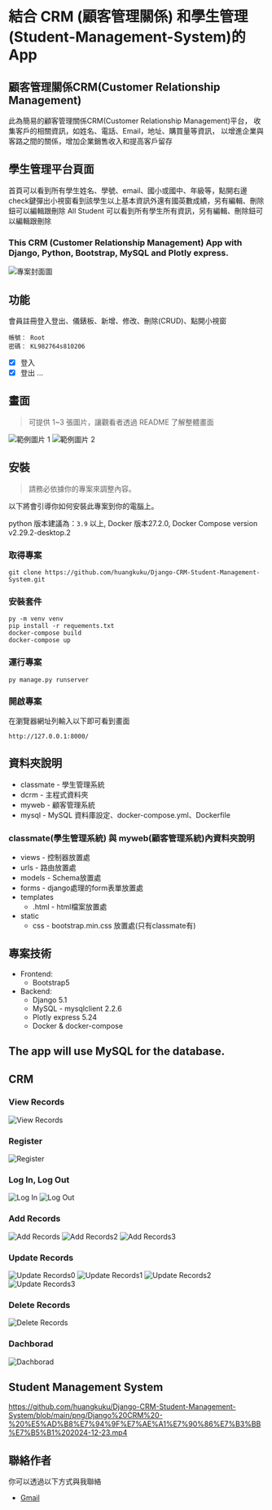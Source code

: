 # 結合 CRM (顧客管理關係) 和學生管理(Student-Management-System)的 App 

## 顧客管理關係CRM(Customer Relationship Management)
此為簡易的顧客管理關係CRM(Customer Relationship Management)平台，
收集客戶的相關資訊，如姓名、電話、Email，地址、購買量等資訊，
以增進企業與客路之間的關係，增加企業銷售收入和提高客戶留存

## 學生管理平台頁面
首頁可以看到所有學生姓名、學號、email、國小或國中、年級等，點開右邊check鍵彈出小視窗看到該學生以上基本資訊外還有國英數成績，另有編輯、刪除鈕可以編輯跟刪除
All Student 可以看到所有學生所有資訊，另有編輯、刪除鈕可以編輯跟刪除

### This CRM (Customer Relationship Management) App with Django, Python, Bootstrap, MySQL and Plotly express.

![專案封面圖](https://github.com/huangkuku/Django-CRM-Student-Management-System/blob/main/png/project%20%E5%B0%81%E9%9D%A2.png)


## 功能
會員註冊登入登出、儀錶板、新增、修改、刪除(CRUD)、點開小視窗
```
帳號： Root
密碼： KL982764s810206
```

- [x] 登入
- [x] 登出
...

## 畫面

> 可提供 1~3 張圖片，讓觀看者透過 README 了解整體畫面

![範例圖片 1](https://github.com/huangkuku/Django-CRM-Student-Management-System/blob/main/png/view_record%20%E9%A6%96%E9%A0%81.png)
![範例圖片 2](https://github.com/huangkuku/Django-CRM-Student-Management-System/blob/main/png/student%20%E5%B0%81%E9%9D%A2.png)

## 安裝

> 請務必依據你的專案來調整內容。

以下將會引導你如何安裝此專案到你的電腦上。

python 版本建議為：`3.9` 以上, Docker 版本27.2.0, Docker Compose version v2.29.2-desktop.2

### 取得專案

```
git clone https://github.com/huangkuku/Django-CRM-Student-Management-System.git
```

### 安裝套件

```
py -m venv venv
pip install -r requements.txt
docker-compose build
docker-compose up
```

### 運行專案

```
py manage.py runserver 
```

### 開啟專案

在瀏覽器網址列輸入以下即可看到畫面

```
http://127.0.0.1:8000/
```


## 資料夾說明
- classmate - 學生管理系統
- dcrm - 主程式資料夾
- myweb - 顧客管理系統
- mysql - MySQL 資料庫設定、docker-compose.yml、Dockerfile
  
### classmate(學生管理系統) 與 myweb(顧客管理系統)內資料夾說明
- views - 控制器放置處
- urls - 路由放置處
- models - Schema放置處
- forms - django處理的form表單放置處
- templates
  - .html - html檔案放置處
- static 
  - css - bootstrap.min.css 放置處(只有classmate有)


## 專案技術

* Frontend:
  * Bootstrap5
* Backend:
  * Django 5.1
  * MySQL 
        - mysqlclient 2.2.6
  * Plotly express 5.24
  * Docker & docker-compose

## The app will use MySQL for the database.  

## CRM
### View Records
![View Records](https://github.com/huangkuku/Django-CRM-Student-Management-System/blob/main/png/view_record%20%E9%A6%96%E9%A0%81.png)

### Register
![Register](https://github.com/huangkuku/Django-CRM-Student-Management-System/blob/main/png/register%E8%A8%BB%E5%86%8A.png)

### Log In, Log Out
![Log In](https://github.com/huangkuku/Django-CRM-Student-Management-System/blob/main/png/login%E7%99%BB%E5%85%A5.png)
![Log Out](https://github.com/huangkuku/Django-CRM-Student-Management-System/blob/main/png/logout%E7%99%BB%E5%87%BA.png)

### Add Records
![ Add Records](https://github.com/huangkuku/Django-CRM-Student-Management-System/blob/main/png/add_record%20%E6%96%B0%E5%A2%9E.png)
![ Add Records2](https://github.com/huangkuku/Django-CRM-Student-Management-System/blob/main/png/add_record%20%E6%96%B0%E5%A2%9E2.png)
![ Add Records3](https://github.com/huangkuku/Django-CRM-Student-Management-System/blob/main/png/add_record%20%E6%96%B0%E5%A2%9E3.png)

### Update Records
![Update Records0](https://github.com/huangkuku/Django-CRM-Student-Management-System/blob/main/png/update_0.png)
![Update Records1](https://github.com/huangkuku/Django-CRM-Student-Management-System/blob/main/png/update_1.png)
![Update Records2](https://github.com/huangkuku/Django-CRM-Student-Management-System/blob/main/png/update_2.png)
![Update Records3](https://github.com/huangkuku/Django-CRM-Student-Management-System/blob/main/png/update_3.png)

### Delete Records 
![Delete Records](https://github.com/huangkuku/Django-CRM-Student-Management-System/blob/main/png/delete%20%E5%88%AA%E9%99%A4.png)

### Dachborad
![Dachborad](https://github.com/huangkuku/Django-CRM-Student-Management-System/blob/main/png/dashboard%20%E5%84%80%E9%8C%B6%E6%9D%BF.png)

## Student Management System
https://github.com/huangkuku/Django-CRM-Student-Management-System/blob/main/png/Django%20CRM%20-%20%E5%AD%B8%E7%94%9F%E7%AE%A1%E7%90%86%E7%B3%BB%E7%B5%B1%202024-12-23.mp4

## 聯絡作者

你可以透過以下方式與我聯絡

- [Gmail](df467289@gmail.com)

